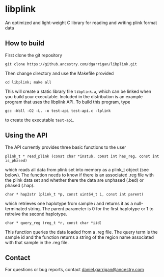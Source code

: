 # libplink

An optimized and light-weight C library for reading and writing plink format data

## How to build

First clone the git repository

```
git clone https://github.ancestry.com/dgarrigan/libplink.git
```

Then change directory and use the Makefile provided

```
cd libplink; make all
```

This will create a static library file `libplink.a`, which can be linked when you build your executable.
Included in the distribution is an example program that uses the libplink API. To build this program, type

```
gcc -Wall -O2 -L. -o test-api test-api.c -lplink
```

to create the executable `test-api`.


## Using the API

The API currently provides three basic functions to the user

```
plink_t * read_plink (const char *instub, const int has_reg, const int is_phased)
```

which reads all data from plink set into memory as a plink_t object (see below). The function
needs to know if there is an associated .reg file with the plink data set and whether there the
data are unphased (.bed) or phased (.hap).

```
char * hap2str (plink_t *p, const uint64_t i, const int parent)
```

which retrieves one haplotype from sample *i* and returns it as a null-terminated string. The parent parameter is 0 for the first haplotype or 1 to retreive the second haplotype.

```
char * query_reg (reg_t *r, const char *iid)
```

This function queries the data loaded from a .reg file. The query term is the sample id and the function returns a string of the region name associated with that sample in the .reg file.

## Contact

For questions or bug reports, contact [daniel.garrigan@ancestry.com](mailto:daniel.garrigan@ancestry.com)